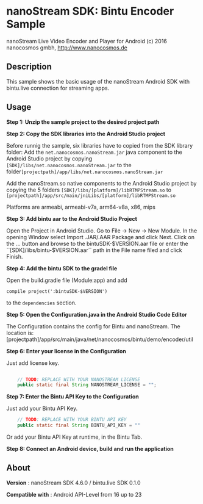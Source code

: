 # nanoStream SDK: Bintu Encoder Sample

nanoStream Live Video Encoder and Player for Android
(c) 2016 nanocosmos gmbh, http://www.nanocosmos.de

## Description

This sample shows the basic usage of the nanoStream Android SDK with bintu.live connection for streaming apps.

## Usage

**Step 1: Unzip the sample project to the desired project path**

**Step 2: Copy the SDK libraries into the Android Studio project**

Before runnig the sample, six libraries have to copied from the SDK library folder:
Add the ``net.nanocosmos.nanoStream.jar`` java component to the Android Studio project by copying ``[SDK]/libs/net.nanocosmos.nanoStream.jar`` to the folder``[projectpath]/app/libs/net.nanocosmos.nanoStream.jar``

Add the nanoStream.so native components to the Android Studio project by copying the 5 folders  ``[SDK]/libs/[platform]/libRTMPStream.so`` to  
``[projectpath]/app/src/main/jniLibs/[platform]/libRTMPStream.so``

Platforms are armeabi, armeabi-v7a, arm64-v8a, x86, mips

**Step 3: Add bintu aar to the Android Studio Project**

Open the Project in Android Studio. Go to File -> New -> New Module.
In the opening Window select Import .JAR/.AAR Package and click Next.
Click on the ... button and browse to the bintuSDK-$VERSION.aar file or enter the ``[SDK]/libs/bintu-$VERSION.aar`` path in the File name filed and click Finish.

**Step 4: Add the bintu SDK to the gradel file**

Open the build.gradle file (Module:app) and add
```
compile project(':bintuSDK-$VERSION')
```
to the `dependencies` section.

**Step 5: Open the Configuration.java in the Android Studio Code Editor**

The Configuration contains the config for Bintu and nanoStream. The location is:  
[projectpath]/app/src/main/java/net/nanocosmos/bintu/demo/encoder/util

**Step 6: Enter your license in the Configuration**

Just add license key.
```java

    // TODO: REPLACE WITH YOUR NANOSTREAM LICENSE
    public static final String NANOSTREAM_LICENSE = "";
```

**Step 7: Enter the Bintu API Key to the Configuration**

Just add your Bintu API Key.
```java
    // TODO: REPLACE WITH YOUR BINTU API KEY
    public static final String BINTU_API_KEY = ""
```
Or add your Bintu API Key at runtime, in the Bintu Tab.

**Step 8: Connect an Android device, build and run the application**

## About

**Version** : nanoStream SDK 4.6.0 / bintu.live SDK 0.1.0

**Compatible with** : Android API-Level from 16 up to 23
